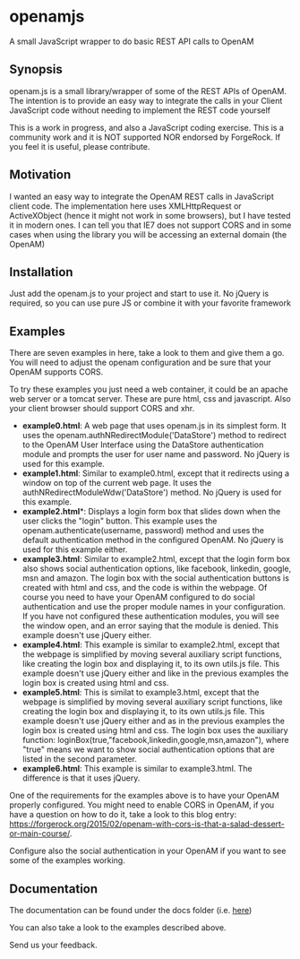 # openamjs
A small JavaScript wrapper to do basic REST API calls to OpenAM

## Synopsis
openam.js is a small library/wrapper of some of the REST APIs of OpenAM.
The intention is to provide an easy way to integrate the calls in your Client JavaScript code without needing to implement the REST code yourself

This is a work in progress, and also a JavaScript coding exercise. 
This is a community work and it is NOT supported NOR endorsed by ForgeRock. If you feel it is useful, please contribute.

## Motivation
I wanted an easy way to integrate the OpenAM REST calls in JavaScript client code.
The implementation here uses XMLHttpRequest or ActiveXObject (hence it might not work in some browsers), but I have tested it in modern ones.
I can tell you that IE7 does not support CORS and in some cases when using the library you will be accessing an external domain (the OpenAM)


## Installation
Just add the openam.js to your project and start to use it. No jQuery is required, so you can use pure JS or combine it with your favorite framework

## Examples
There are seven examples in here, take a look to them and give them a go. You will need to adjust the openam configuration and be sure that your OpenAM supports CORS.

To try these examples you just need a web container, it could be an apache web server or a tomcat server. These are pure html, css and javascript. Also your client browser should support CORS and xhr.

* **example0.html**: A web page that uses openam.js in its simplest form. It uses the openam.authNRedirectModule('DataStore') method to redirect to the OpenAM User Interface using the DataStore authentication module and prompts the user for user name and password. No jQuery is used for this example. 
* **example1.html**: Similar to example0.html, except that it redirects using a window on top of the current web page. It uses the authNRedirectModuleWdw('DataStore') method. No jQuery is used for this example.
* **example2.html***: Displays a login form box that slides down when the user clicks the "login" button. This example uses the openam.authenticate(username, password) method and uses the default authentication method in the configured OpenAM. No jQuery is used for this example either.
* **example3.html**: Similar to example2.html, except that the login form box also shows social authentication options, like facebook, linkedin, google, msn and amazon. The login box with the social authentication buttons is created with html and css, and the code is within the webpage. Of course you need to have your OpenAM configured to do social authentication and use the proper module names in your configuration. If you have not configured these authentication modules, you will see the window open, and an error saying that the module is denied. This example doesn't use jQuery either.
* **example4.html**: This example is similar to example2.html, except that the webpage is simplified by moving several auxiliary script functions, like creating the login box and displaying it, to its own utils.js file. This example doesn't use jQuery either and like in the previous examples the login box is created using html and css.
* **example5.html**: This is similat to example3.html, except that the webpage is simplified by moving several auxiliary script functions, like creating the login box and displaying it, to its own utils.js file. This example doesn't use jQuery either and as in the previous examples the login box is created using html and css. The login box uses the auxiliary function: loginBox(true,"facebook,linkedin,google,msn,amazon"), where "true" means we want to show social authentication options that are listed in the second parameter.
* **example6.html**: This example is similar to example3.html. The difference is that it uses jQuery.


One of the requirements for the examples above is to have your OpenAM properly configured. 
You might need to enable CORS in OpenAM, if you have a question on how to do it, take a look to this blog entry: 
https://forgerock.org/2015/02/openam-with-cors-is-that-a-salad-dessert-or-main-course/.

Configure also the social authentication in your OpenAM if you want to see some of the examples working.

## Documentation

The documentation can be found under the docs folder (i.e. [here](/docs/openamjs.md))

You can also take a look to the examples described above.

Send us your feedback.
